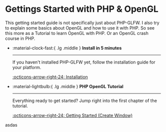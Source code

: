 # Gettings Started with PHP & OpenGL 

This getting started guide is not specifically just about PHP-GLFW. I also try to explain some basics about OpenGL and how to use it with PHP.
So see this more as a Tutorial to learn OpenGL with PHP. Or an OpenGL crash course in PHP.

<div class="grid cards" markdown>

-   :material-clock-fast:{ .lg .middle } __Install in 5 minutes__

    ---

    If you haven't installed PHP-GLFW yet, follow the installation guide for your platform.

    [:octicons-arrow-right-24: Installation](./installation/install-linux.md)

-   :material-lightbulb:{ .lg .middle } __PHP OpenGL Tutorial__

    ---

    Everything ready to get started? Jump right into the first chapter of the tutorial.

    [:octicons-arrow-right-24: Getting Started (Create Window)](./window-creation.md)
</div>

asdas